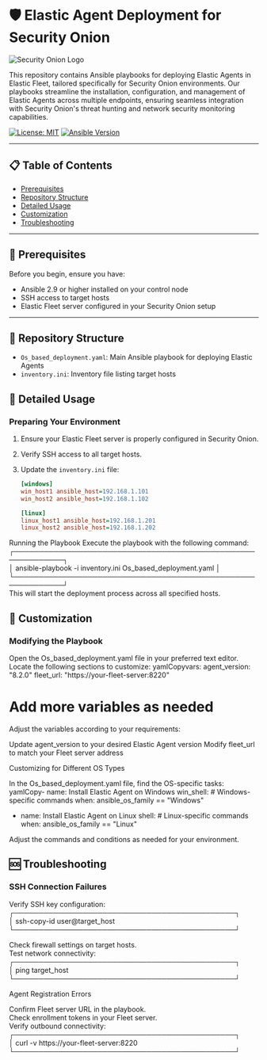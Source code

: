 # 🛡️ Elastic Agent Deployment for Security Onion

![Security Onion Logo][logo]

[logo]:https://private-user-images.githubusercontent.com/127058080/353984634-bea2f232-053c-429e-8910-89ba34560917.png?jwt=eyJhbGciOiJIUzI1NiIsInR5cCI6IkpXVCJ9.eyJpc3MiOiJnaXRodWIuY29tIiwiYXVkIjoicmF3LmdpdGh1YnVzZXJjb250ZW50LmNvbSIsImtleSI6ImtleTUiLCJleHAiOjE3MjI0NTc4NTQsIm5iZiI6MTcyMjQ1NzU1NCwicGF0aCI6Ii8xMjcwNTgwODAvMzUzOTg0NjM0LWJlYTJmMjMyLTA1M2MtNDI5ZS04OTEwLTg5YmEzNDU2MDkxNy5wbmc_WC1BbXotQWxnb3JpdGhtPUFXUzQtSE1BQy1TSEEyNTYmWC1BbXotQ3JlZGVudGlhbD1BS0lBVkNPRFlMU0E1M1BRSzRaQSUyRjIwMjQwNzMxJTJGdXMtZWFzdC0xJTJGczMlMkZhd3M0X3JlcXVlc3QmWC1BbXotRGF0ZT0yMDI0MDczMVQyMDI1NTRaJlgtQW16LUV4cGlyZXM9MzAwJlgtQW16LVNpZ25hdHVyZT0zMjYwYWFiYmE2OWViYzZhNmU5NjU2OTI4YzA0NmYxYWQ4YTQxYzNkYTA2ZDUwMzgzMjk3NTU4YmE2NWI1ODA5JlgtQW16LVNpZ25lZEhlYWRlcnM9aG9zdCZhY3Rvcl9pZD0wJmtleV9pZD0wJnJlcG9faWQ9MCJ9._-oggnecmhBv0FWWjSxyXVFPaVsDtKrQrC8t2-E8KoU "Security Onion Logo"

This repository contains Ansible playbooks for deploying Elastic Agents in Elastic Fleet, tailored specifically for Security Onion environments. Our playbooks streamline the installation, configuration, and management of Elastic Agents across multiple endpoints, ensuring seamless integration with Security Onion's threat hunting and network security monitoring capabilities.

[![License: MIT](https://img.shields.io/badge/License-MIT-yellow.svg)](https://opensource.org/licenses/MIT)
[![Ansible Version](https://img.shields.io/badge/Ansible-2.9+-green.svg)](https://www.ansible.com/)

---

## 📋 Table of Contents

- [Prerequisites](https://github.com/ranimhassine/elastic-agent-security-onion-deployment/blob/main/README.md#-prerequisites)
- [Repository Structure](https://github.com/ranimhassine/elastic-agent-security-onion-deployment/blob/main/README.md#-repository-structure)
- [Detailed Usage](https://github.com/ranimhassine/elastic-agent-security-onion-deployment/blob/main/README.md#-detailed-usage)
- [Customization](https://github.com/ranimhassine/elastic-agent-security-onion-deployment/blob/main/README.md#-customization)
- [Troubleshooting](https://github.com/ranimhassine/elastic-agent-security-onion-deployment/blob/main/README.md#-troubleshooting)

---

## 🔧 Prerequisites

Before you begin, ensure you have:

- Ansible 2.9 or higher installed on your control node
- SSH access to target hosts
- Elastic Fleet server configured in your Security Onion setup

---

## 📁 Repository Structure


- `Os_based_deployment.yaml`: Main Ansible playbook for deploying Elastic Agents
- `inventory.ini`: Inventory file listing target hosts

## 📘 Detailed Usage

### Preparing Your Environment

1. Ensure your Elastic Fleet server is properly configured in Security Onion.

2. Verify SSH access to all target hosts.

3. Update the `inventory.ini` file:
   ```ini
   [windows]
   win_host1 ansible_host=192.168.1.101
   win_host2 ansible_host=192.168.1.102

   [linux]
   linux_host1 ansible_host=192.168.1.201
   linux_host2 ansible_host=192.168.1.202
Running the Playbook
Execute the playbook with the following command:  
┌────────────────────────────────────────────────────────────┐  
│ ansible-playbook -i inventory.ini Os_based_deployment.yaml │  
└────────────────────────────────────────────────────────────┘  
This will start the deployment process across all specified hosts.

## 🔧 Customization
### Modifying the Playbook

Open the Os_based_deployment.yaml file in your preferred text editor.
Locate the following sections to customize:
yamlCopyvars:
  agent_version: "8.2.0"
  fleet_url: "https://your-fleet-server:8220"
  # Add more variables as needed

Adjust the variables according to your requirements:

Update agent_version to your desired Elastic Agent version
Modify fleet_url to match your Fleet server address



Customizing for Different OS Types

In the Os_based_deployment.yaml file, find the OS-specific tasks:
yamlCopy- name: Install Elastic Agent on Windows
  win_shell: # Windows-specific commands
  when: ansible_os_family == "Windows"

- name: Install Elastic Agent on Linux
  shell: # Linux-specific commands
  when: ansible_os_family == "Linux"

Adjust the commands and conditions as needed for your environment.

## 🆘 Troubleshooting
### SSH Connection Failures

Verify SSH key configuration:  
┌─────────────────────────────────────────────┐  
│ ssh-copy-id user@target_host                 
└─────────────────────────────────────────────┘  

Check firewall settings on target hosts.  
Test network connectivity:  
┌─────────────────────────────────────────────┐  
│ ping target_host                            
└─────────────────────────────────────────────┘  


Agent Registration Errors  

Confirm Fleet server URL in the playbook.  
Check enrollment tokens in your Fleet server.  
Verify outbound connectivity:  
┌─────────────────────────────────────────────┐  
│ curl -v https://your-fleet-server:8220       
└─────────────────────────────────────────────┘  
